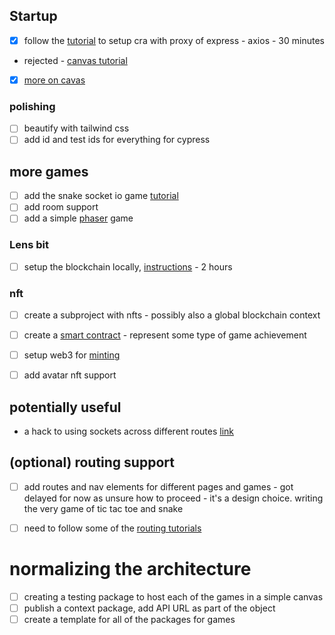 

## Startup
- [x] follow the [tutorial](https://rapidapi.com/blog/create-react-app-express/) to setup cra with proxy of express - axios - 30 minutes
- rejected - [canvas tutorial](https://medium.com/@pdx.lucasm/canvas-with-react-js-32e133c05258)
- [x] [more on cavas](https://stackoverflow.com/questions/65796640/clear-way-to-use-canvas-html5-with-react-without-render-all-canvas-shapes-all-ti)

### polishing
- [ ] beautify with tailwind css
- [ ] add id and test ids for everything for cypress

## more games
- [ ] add the snake socket io game  [tutorial](https://dev.to/nitdgplug/learn-the-basics-of-socket-io-by-making-a-multiplayer-game-394g) 
- [ ] add room support
- [ ] add a simple [phaser](https://www.npmjs.com/package/phaser) game

### Lens bit
- [ ] setup the blockchain locally, [instructions](https://docs.lens.xyz/docs/deploying-the-protocol) - 2 hours

### nft
- [ ] create a subproject with nfts - possibly also a global blockchain context
- [ ] create a [smart contract](https://docs.alchemy.com/alchemy/tutorials/how-to-create-an-nft) - represent some type of game achievement
- [ ] setup web3 for [minting](https://docs.alchemy.com/alchemy/tutorials/how-to-create-an-nft/how-to-mint-a-nft)
- [ ] add avatar nft support


## potentially useful
* a hack to using sockets across different routes [link](https://stackoverflow.com/questions/18856190/use-socket-io-inside-a-express-routes-file)

## (optional) routing support
- [ ] add routes and nav elements for different pages and games - got delayed for now as unsure how to proceed - it's a design choice. writing the very game of tic tac toe and snake
- [ ] need to follow some of the [routing tutorials](https://blog.logrocket.com/react-dynamic-imports-route-centric-code-splitting-guide/#loadable-components)


# normalizing the architecture
- [ ] creating a testing package to host each of the games in a simple canvas
- [ ] publish a context package, add API URL as part of the object 
- [ ] create a template for all of the packages for games
